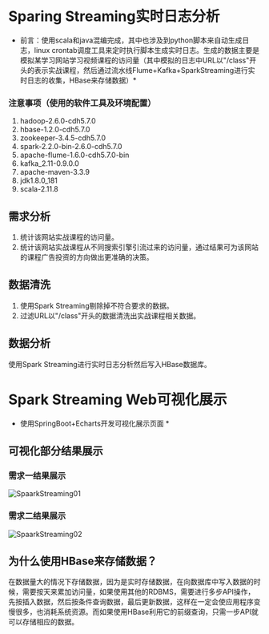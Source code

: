 # Sparing Streaming实时日志分析

* 前言：使用scala和java混编完成，其中也涉及到python脚本来自动生成日志，linux crontab调度工具来定时执行脚本生成实时日志。生成的数据主要是模拟某学习网站学习视频课程的访问量（其中模拟的日志中URL以"/class"开头的表示实战课程，然后通过流水线Flume+Kafka+SparkStreaming进行实时日志的收集，HBase来存储数据）*

### 注意事项（使用的软件工具及环境配置）
1. hadoop-2.6.0-cdh5.7.0
2. hbase-1.2.0-cdh5.7.0
3. zookeeper-3.4.5-cdh5.7.0
4. spark-2.2.0-bin-2.6.0-cdh5.7.0
5. apache-flume-1.6.0-cdh5.7.0-bin
6. kafka_2.11-0.9.0.0
7. apache-maven-3.3.9 
8. jdk1.8.0_181
9. scala-2.11.8

## 需求分析

1. 统计该网站实战课程的访问量。
2. 统计该网站实战课程从不同搜索引擎引流过来的访问量，通过结果可为该网站的课程广告投资的方向做出更准确的决策。

## 数据清洗
 
1. 使用Spark Streaming剔除掉不符合要求的数据。
2. 过滤URL以"/class"开头的数据清洗出实战课程相关数据。

## 数据分析

使用Spark Streaming进行实时日志分析然后写入HBase数据库。

# Spark Streaming Web可视化展示

* 使用SpringBoot+Echarts开发可视化展示页面 *

## 可视化部分结果展示

### 需求一结果展示

![SpaarkStreaming01](https://github.com/ljcan/jqBlogs/blob/master/SparkSql/pictures/QQ%E6%88%AA%E5%9B%BE20180725185011.png)

### 需求二结果展示

![SpaarkStreaming02](https://github.com/ljcan/jqBlogs/blob/master/SparkSql/pictures/QQ%E6%88%AA%E5%9B%BE20180725185029.png)


## 为什么使用HBase来存储数据？

在数据量大的情况下存储数据，因为是实时存储数据，在向数据库中写入数据的时候，需要按天来累加访问量，如果使用其他的RDBMS，需要进行多步API操作，先按插入数据，然后按条件查询数据，最后更新数据，这样在一定会使应用程序变慢很多，也消耗系统资源。而如果使用HBase利用它的前缀查询，只需一步API就可以存储相应的数据。


